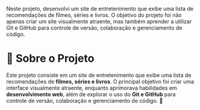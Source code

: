 Neste projeto, desenvolvi um site de entretenimento que exibe uma lista de recomendações de filmes, séries e livros. O objetivo do projeto foi não apenas criar um site visualmente atraente, mas também aprender a utilizar Git e GitHub para controle de versão, colaboração e gerenciamento de código.
# 📌 Sobre o Projeto

Este projeto consiste em um site de entretenimento que exibe uma lista de recomendações de **filmes, séries e livros**. O principal objetivo foi criar uma interface visualmente atraente, enquanto aprimorava habilidades em **desenvolvimento web**, além de explorar o uso do **Git e GitHub** para controle de versão, colaboração e gerenciamento de código. 🚀